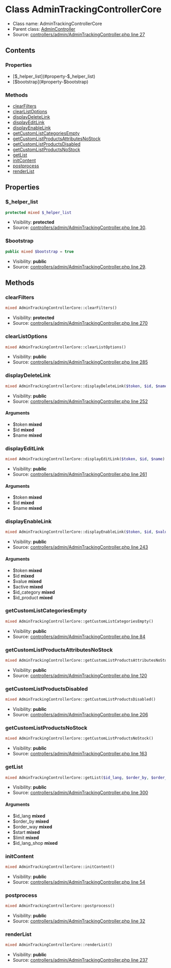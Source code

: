 Class AdminTrackingControllerCore
=====================





* Class name: AdminTrackingControllerCore
* Parent class: [AdminController](class.AdminControllerCore.md)
* Source: [controllers/admin/AdminTrackingController.php line 27](https://github.com/PrestaShop/PrestaShop/blob/1.6.0.3/controllers/admin/AdminTrackingController.php#L27)


Contents
--------


### Properties

* [$_helper_list](#property-$_helper_list)
* [$bootstrap](#property-$bootstrap)

### Methods

* [clearFilters](#method-clearFilters)
* [clearListOptions](#method-clearListOptions)
* [displayDeleteLink](#method-displayDeleteLink)
* [displayEditLink](#method-displayEditLink)
* [displayEnableLink](#method-displayEnableLink)
* [getCustomListCategoriesEmpty](#method-getCustomListCategoriesEmpty)
* [getCustomListProductsAttributesNoStock](#method-getCustomListProductsAttributesNoStock)
* [getCustomListProductsDisabled](#method-getCustomListProductsDisabled)
* [getCustomListProductsNoStock](#method-getCustomListProductsNoStock)
* [getList](#method-getList)
* [initContent](#method-initContent)
* [postprocess](#method-postprocess)
* [renderList](#method-renderList)




Properties
----------


### <a name="property-$_helper_list"></a>$_helper_list

```php
protected mixed $_helper_list
```





* Visibility: **protected**
* Source: [controllers/admin/AdminTrackingController.php line 30](https://github.com/PrestaShop/PrestaShop/blob/1.6.0.3/controllers/admin/AdminTrackingController.php#L30).


### <a name="property-$bootstrap"></a>$bootstrap

```php
public mixed $bootstrap = true
```





* Visibility: **public**
* Source: [controllers/admin/AdminTrackingController.php line 29](https://github.com/PrestaShop/PrestaShop/blob/1.6.0.3/controllers/admin/AdminTrackingController.php#L29).


Methods
-------


### <a name="method-clearFilters"></a>clearFilters

```php
mixed AdminTrackingControllerCore::clearFilters()
```





* Visibility: **protected**
* Source: [controllers/admin/AdminTrackingController.php line 270](https://github.com/PrestaShop/PrestaShop/blob/1.6.0.3/controllers/admin/AdminTrackingController.php#L270)




### <a name="method-clearListOptions"></a>clearListOptions

```php
mixed AdminTrackingControllerCore::clearListOptions()
```





* Visibility: **public**
* Source: [controllers/admin/AdminTrackingController.php line 285](https://github.com/PrestaShop/PrestaShop/blob/1.6.0.3/controllers/admin/AdminTrackingController.php#L285)




### <a name="method-displayDeleteLink"></a>displayDeleteLink

```php
mixed AdminTrackingControllerCore::displayDeleteLink($token, $id, $name)
```





* Visibility: **public**
* Source: [controllers/admin/AdminTrackingController.php line 252](https://github.com/PrestaShop/PrestaShop/blob/1.6.0.3/controllers/admin/AdminTrackingController.php#L252)


#### Arguments
* $token **mixed**
* $id **mixed**
* $name **mixed**



### <a name="method-displayEditLink"></a>displayEditLink

```php
mixed AdminTrackingControllerCore::displayEditLink($token, $id, $name)
```





* Visibility: **public**
* Source: [controllers/admin/AdminTrackingController.php line 261](https://github.com/PrestaShop/PrestaShop/blob/1.6.0.3/controllers/admin/AdminTrackingController.php#L261)


#### Arguments
* $token **mixed**
* $id **mixed**
* $name **mixed**



### <a name="method-displayEnableLink"></a>displayEnableLink

```php
mixed AdminTrackingControllerCore::displayEnableLink($token, $id, $value, $active, $id_category, $id_product)
```





* Visibility: **public**
* Source: [controllers/admin/AdminTrackingController.php line 243](https://github.com/PrestaShop/PrestaShop/blob/1.6.0.3/controllers/admin/AdminTrackingController.php#L243)


#### Arguments
* $token **mixed**
* $id **mixed**
* $value **mixed**
* $active **mixed**
* $id_category **mixed**
* $id_product **mixed**



### <a name="method-getCustomListCategoriesEmpty"></a>getCustomListCategoriesEmpty

```php
mixed AdminTrackingControllerCore::getCustomListCategoriesEmpty()
```





* Visibility: **public**
* Source: [controllers/admin/AdminTrackingController.php line 84](https://github.com/PrestaShop/PrestaShop/blob/1.6.0.3/controllers/admin/AdminTrackingController.php#L84)




### <a name="method-getCustomListProductsAttributesNoStock"></a>getCustomListProductsAttributesNoStock

```php
mixed AdminTrackingControllerCore::getCustomListProductsAttributesNoStock()
```





* Visibility: **public**
* Source: [controllers/admin/AdminTrackingController.php line 120](https://github.com/PrestaShop/PrestaShop/blob/1.6.0.3/controllers/admin/AdminTrackingController.php#L120)




### <a name="method-getCustomListProductsDisabled"></a>getCustomListProductsDisabled

```php
mixed AdminTrackingControllerCore::getCustomListProductsDisabled()
```





* Visibility: **public**
* Source: [controllers/admin/AdminTrackingController.php line 206](https://github.com/PrestaShop/PrestaShop/blob/1.6.0.3/controllers/admin/AdminTrackingController.php#L206)




### <a name="method-getCustomListProductsNoStock"></a>getCustomListProductsNoStock

```php
mixed AdminTrackingControllerCore::getCustomListProductsNoStock()
```





* Visibility: **public**
* Source: [controllers/admin/AdminTrackingController.php line 163](https://github.com/PrestaShop/PrestaShop/blob/1.6.0.3/controllers/admin/AdminTrackingController.php#L163)




### <a name="method-getList"></a>getList

```php
mixed AdminTrackingControllerCore::getList($id_lang, $order_by, $order_way, $start, $limit, $id_lang_shop)
```





* Visibility: **public**
* Source: [controllers/admin/AdminTrackingController.php line 300](https://github.com/PrestaShop/PrestaShop/blob/1.6.0.3/controllers/admin/AdminTrackingController.php#L300)


#### Arguments
* $id_lang **mixed**
* $order_by **mixed**
* $order_way **mixed**
* $start **mixed**
* $limit **mixed**
* $id_lang_shop **mixed**



### <a name="method-initContent"></a>initContent

```php
mixed AdminTrackingControllerCore::initContent()
```





* Visibility: **public**
* Source: [controllers/admin/AdminTrackingController.php line 54](https://github.com/PrestaShop/PrestaShop/blob/1.6.0.3/controllers/admin/AdminTrackingController.php#L54)




### <a name="method-postprocess"></a>postprocess

```php
mixed AdminTrackingControllerCore::postprocess()
```





* Visibility: **public**
* Source: [controllers/admin/AdminTrackingController.php line 32](https://github.com/PrestaShop/PrestaShop/blob/1.6.0.3/controllers/admin/AdminTrackingController.php#L32)




### <a name="method-renderList"></a>renderList

```php
mixed AdminTrackingControllerCore::renderList()
```





* Visibility: **public**
* Source: [controllers/admin/AdminTrackingController.php line 237](https://github.com/PrestaShop/PrestaShop/blob/1.6.0.3/controllers/admin/AdminTrackingController.php#L237)



